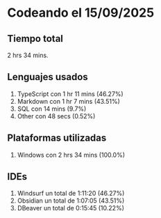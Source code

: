 # Codeando el 15/09/2025

## Tiempo total
2 hrs 34 mins.

## Lenguajes usados
1. TypeScript con 1 hr 11 mins (46.27%)
1. Markdown con 1 hr 7 mins (43.51%)
1. SQL con 14 mins (9.7%)
1. Other con 48 secs (0.52%)

## Plataformas utilizadas
1. Windows con 2 hrs 34 mins (100.0%)

## IDEs
1. Windsurf un total de 1:11:20 (46.27%)
1. Obsidian un total de 1:07:05 (43.51%)
1. DBeaver un total de 0:15:45 (10.22%)
